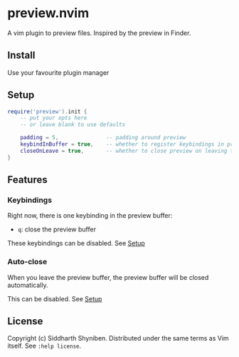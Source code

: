 # preview.nvim

A vim plugin to preview files. Inspired by the preview in Finder.

## Install

Use your favourite plugin manager

## Setup

```lua
require('preview').init {
	-- put your opts here
	-- or leave blank to use defaults

	padding = 5,               -- padding around preview
	keybindInBuffer = true,    -- whether to register keybindings in preview buffer
	closeOnLeave = true,       -- whether to close preview on leaving the preview buffer
}
```

## Features

### Keybindings

Right now, there is one keybinding in the preview buffer:

-  `q`: close the preview buffer

These keybindings can be disabled. See [Setup](#setup)


### Auto-close

When you leave the preview buffer, the preview buffer will be closed
automatically. 

This can be disabled. See [Setup](#setup)

## License

Copyright (c) Siddharth Shyniben. Distributed under the same terms as Vim itself. See `:help license`.
